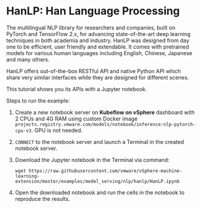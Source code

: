 # HanLP: Han Language Processing

The multilingual NLP library for researchers and companies, built on PyTorch and TensorFlow 2.x, for advancing state-of-the-art deep learning techniques in both academia and industry. HanLP was designed from day one to be efficient, user friendly and extendable. It comes with pretrained models for various human languages including English, Chinese, Japanese and many others.

HanLP offers out-of-the-box RESTful API and native Python API which share very similar interfaces while they are designed for different scenes.

This tutorial shows you its APIs with a Jupyter notebook.

Steps to run the example:

1. Create a new notebook server on **Kubeflow on vSphere** dashboard with 2 CPUs and 4G RAM using custom Docker image `projects.registry.vmware.com/models/notebook/inference:nlp-pytorch-cpu-v3`. GPU is not needed. 

2. `CONNECT` to the notebook server and launch a Terminal in the created notebook server.

3. Download the Jupyter notebook in the Terminal via command: 

   ```shell
   wget https://raw.githubusercontent.com/vmware/vSphere-machine-learning-extension/master/examples/model_serving/nlp/hanlp/HanLP.ipynb
   ```

4. Open the downloaded notebook and run the cells in the notebook to reproduce the results.
